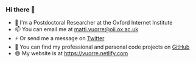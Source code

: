 ### Hi there 👋


- 🔭 I'm a Postdoctoral Researcher at the Oxford Internet Institute
- 📫 You can email me at matti.vuorre@oii.ox.ac.uk
- ⚡ Or send me a message on [Twitter](https://twitter.com/vuorre)
- 🌱 You can find my professional and personal code projects on [GitHub](https://github.com/mvuorre?tab=repositories)
- 😄 My website is at <https://vuorre.netlify.com>
